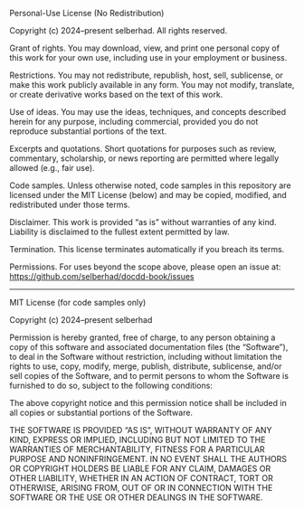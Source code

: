 Personal-Use License (No Redistribution)

Copyright (c) 2024–present selberhad. All rights reserved.

Grant of rights. You may download, view, and print one personal copy of this work for your own use, including use in your employment or business.

Restrictions. You may not redistribute, republish, host, sell, sublicense, or make this work publicly available in any form. You may not modify, translate, or create derivative works based on the text of this work.

Use of ideas. You may use the ideas, techniques, and concepts described herein for any purpose, including commercial, provided you do not reproduce substantial portions of the text.

Excerpts and quotations. Short quotations for purposes such as review, commentary, scholarship, or news reporting are permitted where legally allowed (e.g., fair use).

Code samples. Unless otherwise noted, code samples in this repository are licensed under the MIT License (below) and may be copied, modified, and redistributed under those terms.

Disclaimer. This work is provided “as is” without warranties of any kind. Liability is disclaimed to the fullest extent permitted by law.

Termination. This license terminates automatically if you breach its terms.

Permissions. For uses beyond the scope above, please open an issue at: https://github.com/selberhad/docdd-book/issues

---

MIT License (for code samples only)

Copyright (c) 2024–present selberhad

Permission is hereby granted, free of charge, to any person obtaining a copy
of this software and associated documentation files (the “Software”), to deal
in the Software without restriction, including without limitation the rights
to use, copy, modify, merge, publish, distribute, sublicense, and/or sell
copies of the Software, and to permit persons to whom the Software is
furnished to do so, subject to the following conditions:

The above copyright notice and this permission notice shall be included in all
copies or substantial portions of the Software.

THE SOFTWARE IS PROVIDED “AS IS”, WITHOUT WARRANTY OF ANY KIND, EXPRESS OR
IMPLIED, INCLUDING BUT NOT LIMITED TO THE WARRANTIES OF MERCHANTABILITY,
FITNESS FOR A PARTICULAR PURPOSE AND NONINFRINGEMENT. IN NO EVENT SHALL THE
AUTHORS OR COPYRIGHT HOLDERS BE LIABLE FOR ANY CLAIM, DAMAGES OR OTHER
LIABILITY, WHETHER IN AN ACTION OF CONTRACT, TORT OR OTHERWISE, ARISING FROM,
OUT OF OR IN CONNECTION WITH THE SOFTWARE OR THE USE OR OTHER DEALINGS IN THE
SOFTWARE.

